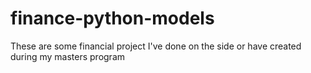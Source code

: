 # finance-python-models
These are some financial project I've done on the side or have created during my masters program
